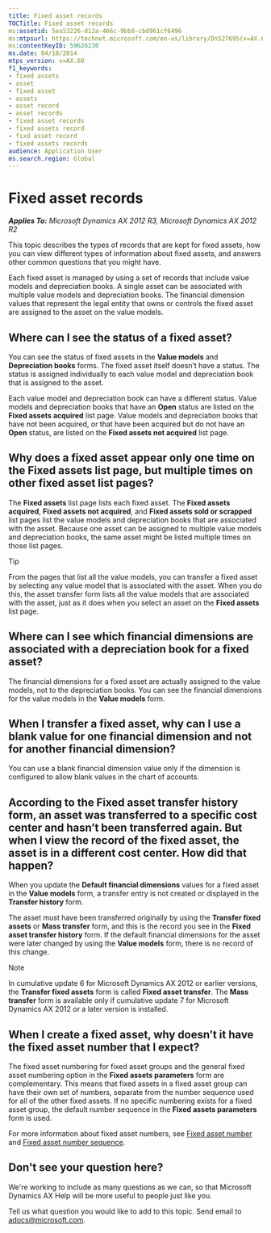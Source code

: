 ```yaml
---
title: Fixed asset records
TOCTitle: Fixed asset records
ms:assetid: 5ea53226-d12a-466c-9bb8-cbd961cf6496
ms:mtpsurl: https://technet.microsoft.com/en-us/library/Dn527695(v=AX.60)
ms:contentKeyID: 59626230
ms.date: 04/18/2014
mtps_version: v=AX.60
f1_keywords:
- fixed assets
- asset
- fixed asset
- assets
- asset record
- asset records
- fixed asset records
- fixed assets record
- fixd asset record
- fixed assets records
audience: Application User
ms.search.region: Global
---
```


# Fixed asset records 


_**Applies To:** Microsoft Dynamics AX 2012 R3, Microsoft Dynamics AX 2012 R2_

This topic describes the types of records that are kept for fixed assets, how you can view different types of information about fixed assets, and answers other common questions that you might have.

Each fixed asset is managed by using a set of records that include value models and depreciation books. A single asset can be associated with multiple value models and depreciation books. The financial dimension values that represent the legal entity that owns or controls the fixed asset are assigned to the asset on the value models.

## Where can I see the status of a fixed asset?

You can see the status of fixed assets in the **Value models** and **Depreciation books** forms. The fixed asset itself doesn’t have a status. The status is assigned individually to each value model and depreciation book that is assigned to the asset.

Each value model and depreciation book can have a different status. Value models and depreciation books that have an **Open** status are listed on the **Fixed assets acquired** list page. Value models and depreciation books that have not been acquired, or that have been acquired but do not have an **Open** status, are listed on the **Fixed assets not acquired** list page.

## Why does a fixed asset appear only one time on the Fixed assets list page, but multiple times on other fixed asset list pages?

The **Fixed assets** list page lists each fixed asset. The **Fixed assets acquired**, **Fixed assets not acquired**, and **Fixed assets sold or scrapped** list pages list the value models and depreciation books that are associated with the asset. Because one asset can be assigned to multiple value models and depreciation books, the same asset might be listed multiple times on those list pages.


> [!TIP]
> <P>From the pages that list all the value models, you can transfer a fixed asset by selecting any value model that is associated with the asset. When you do this, the asset transfer form lists all the value models that are associated with the asset, just as it does when you select an asset on the <STRONG>Fixed assets</STRONG> list page.</P>



## Where can I see which financial dimensions are associated with a depreciation book for a fixed asset?

The financial dimensions for a fixed asset are actually assigned to the value models, not to the depreciation books. You can see the financial dimensions for the value models in the **Value models** form.

## When I transfer a fixed asset, why can I use a blank value for one financial dimension and not for another financial dimension?

You can use a blank financial dimension value only if the dimension is configured to allow blank values in the chart of accounts.

## According to the Fixed asset transfer history form, an asset was transferred to a specific cost center and hasn’t been transferred again. But when I view the record of the fixed asset, the asset is in a different cost center. How did that happen?

When you update the **Default financial dimensions** values for a fixed asset in the **Value models** form, a transfer entry is not created or displayed in the **Transfer history** form.

The asset must have been transferred originally by using the **Transfer fixed assets** or **Mass transfer** form, and this is the record you see in the **Fixed asset transfer history** form. If the default financial dimensions for the asset were later changed by using the **Value models** form, there is no record of this change.


> [!NOTE]
> <P>In cumulative update 6 for Microsoft Dynamics AX 2012 or earlier versions, the <STRONG>Transfer fixed assets</STRONG> form is called <STRONG>Fixed asset transfer</STRONG>. The <STRONG>Mass transfer</STRONG> form is available only if cumulative update 7 for Microsoft Dynamics AX 2012 or a later version is installed.</P>



## When I create a fixed asset, why doesn’t it have the fixed asset number that I expect?

The fixed asset numbering for fixed asset groups and the general fixed asset numbering option in the **Fixed assets parameters** form are complementary. This means that fixed assets in a fixed asset group can have their own set of numbers, separate from the number sequence used for all of the other fixed assets. If no specific numbering exists for a fixed asset group, the default number sequence in the **Fixed assets parameters** form is used.

For more information about fixed asset numbers, see [Fixed asset number](https://technet.microsoft.com/en-us/library/aa618207\(v=ax.60\)) and [Fixed asset number sequence](https://technet.microsoft.com/en-us/library/aa500119\(v=ax.60\)).

## Don't see your question here?

We're working to include as many questions as we can, so that Microsoft Dynamics AX Help will be more useful to people just like you.

Tell us what question you would like to add to this topic. Send email to <adocs@microsoft.com>.

  



